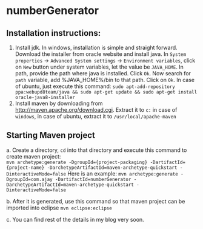 # numberGenerator

## Installation instructions:
1. Install jdk. In windows, installation is simple and straight forward. Download the installer from oracle website and install java. 
    In `System properties` -> `Advanced System settings` -> `Environment variables`, click on `New` button under system variables, let the value be `JAVA_HOME`. In path, provide the path where java is installed. Click `Ok`. Now search for `path` variable, add %JAVA_HOME%/bin to that path. Click on `Ok`. In case of ubuntu, just execute this command: `sudo apt-add-repository ppa:webupd8team/java && sudo apt-get update && sudo apt-get install oracle-java8-installer`
2. Install maven by downloading from http://maven.apache.org/download.cgi. Extract it to `c:` in case of `windows`, in case of ubuntu, extract it to `/usr/local/apache-maven`

## Starting Maven project
a. Create a directory, `cd` into that directory and execute this command to create maven project:  
`mvn archetype:generate -DgroupId={project-packaging} -DartifactId={project-name} -DarchetypeArtifactId=maven-archetype-quickstart -DinteractiveMode=false`
Here is an example:
`mvn archetype:generate -DgroupId=com.ajay -DartifactId=numberGenerator -DarchetypeArtifactId=maven-archetype-quickstart -DinteractiveMode=false`

b. After it is generated, use this command so that maven project can be imported into eclipse
`mvn eclipse:eclipse`

c. You can find rest of the details in my blog very soon.
